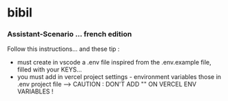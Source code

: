 # bibil 


### Assistant-Scenario ... french edition

Follow this instructions... and these tip :

- must create in vscode a .env file inspired from the .env.example file, filled with your KEYS...
- you must add in vercel project settings - environment variables those in .env project file
--> CAUTION : DON'T ADD "" ON VERCEL ENV VARIABLES !


